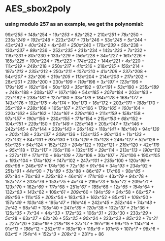 # AES_sbox2poly
### using modulo 257 as an example, we get the polynomial:

99*x^255 + 148*x^254 + 19*x^253 + 62*x^252 + 210*x^251 + 78*x^250 + 235*x^249 + 192*x^248 + 223*x^247 + 131*x^246 + 53*x^245 + 5*x^244 + 43*x^243 + 40*x^242 + 4*x^241 + 250*x^240 + 170*x^239 + 59*x^238 + 130*x^237 + 99*x^236 + 252*x^235 + 231*x^234 + 142*x^233 + 7*x^232 + 118*x^231 + 80*x^230 + 133*x^229 + 156*x^228 + 34*x^227 + 161*x^226 + 185*x^225 + 100*x^224 + 75*x^223 + 174*x^222 + 144*x^221 + 4*x^220 + 111*x^219 + 249*x^218 + 250*x^217 + 41*x^216 + 218*x^215 + 156*x^214 + 197*x^213 + 235*x^212 + 250*x^211 + 107*x^210 + 41*x^209 + 237*x^208 + 54*x^207 + 32*x^206 + 219*x^205 + 113*x^204 + 214*x^203 + 217*x^202 + 28*x^201 + 239*x^200 + 230*x^199 + 119*x^198 + 3*x^197 + 123*x^196 + 179*x^195 + 162*x^194 + 50*x^193 + 35*x^192 + 97*x^191 + 53*x^190 + 235*x^189 + 249*x^188 + 208*x^187 + 167*x^186 + 54*x^185 + 207*x^184 + 203*x^183 + 22*x^182 + 238*x^181 + 127*x^180 + 33*x^179 + 184*x^178 + 168*x^177 + 143*x^176 + 192*x^175 + 4*x^174 + 10*x^173 + 16*x^172 + 203*x^171 + 168*x^170 + 35*x^169 + 238*x^168 + 165*x^167 + 211*x^166 + 179*x^165 + 160*x^164 + 220*x^163 + 55*x^162 + 124*x^161 + 229*x^160 + 211*x^159 + 158*x^158 + 97*x^157 + 190*x^156 + 230*x^155 + 171*x^154 + 215*x^153 + 68*x^152 + 104*x^151 + 229*x^150 + 97*x^149 + 125*x^148 + 205*x^147 + 13*x^146 + 242*x^145 + 67*x^144 + 239*x^143 + 26*x^142 + 118*x^141 + 16*x^140 + 94*x^139 + 202*x^138 + 23*x^137 + 209*x^136 + 123*x^135 + 90*x^134 + 11*x^133 + 72*x^132 + 84*x^131 + 93*x^130 + 173*x^129 + 11*x^128 + 246*x^127 + 52*x^126 + 51*x^125 + 54*x^124 + 152*x^123 + 204*x^122 + 192*x^121 + 219*x^120 + 42*x^119 + 95*x^118 + 172*x^117 + 106*x^116 + 132*x^115 + 29*x^114 + 213*x^113 + 190*x^112 + 227*x^111 + 171*x^110 + 96*x^109 + 73*x^108 + 30*x^107 + 75*x^106 + 190*x^105 + 193*x^104 + 174*x^103 + 147*x^102 + 247*x^101 + 235*x^100 + 120*x^99 + 69*x^98 + 246*x^97 + 174*x^96 + 72*x^95 + 91*x^94 + 34*x^93 + 234*x^92 + 251*x^91 + 44*x^90 + 71*x^89 + 53*x^88 + 86*x^87 + 17*x^86 + 98*x^85 + 97*x^84 + 70*x^83 + 235*x^82 + 46*x^81 + 171*x^80 + 43*x^79 + 94*x^78 + 152*x^77 + 203*x^76 + 153*x^75 + 4*x^74 + 219*x^73 + 155*x^72 + 209*x^71 + 123*x^70 + 162*x^69 + 117*x^68 + 251*x^67 + 185*x^66 + 12*x^65 + 154*x^64 + 132*x^63 + 143*x^62 + 109*x^61 + 209*x^60 + 194*x^59 + 24*x^58 + 66*x^57 + 89*x^56 + 111*x^55 + 205*x^54 + 183*x^53 + 162*x^52 + 85*x^51 + 109*x^50 + 157*x^49 + 103*x^48 + 195*x^47 + 116*x^46 + 242*x^45 + 252*x^44 + 74*x^43 + 2*x^42 + 98*x^41 + 105*x^40 + 247*x^39 + 120*x^38 + 102*x^37 + 21*x^36 + 125*x^35 + 7*x^34 + 44*x^33 + 172*x^32 + 106*x^31 + 213*x^30 + 233*x^29 + 5*x^28 + 63*x^27 + 62*x^26 + 55*x^25 + 90*x^24 + 223*x^23 + 85*x^22 + 7*x^21 + 227*x^20 + 245*x^19 + 218*x^18 + 37*x^17 + 197*x^16 + 99*x^15 + 114*x^14 + 91*x^13 + 186*x^12 + 252*x^11 + 163*x^10 + 116*x^9 + 101*x^8 + 107*x^7 + 98*x^6 + 83*x^5 + 154*x^4 + 152*x^3 + 209*x^2 + 231*x + 86
